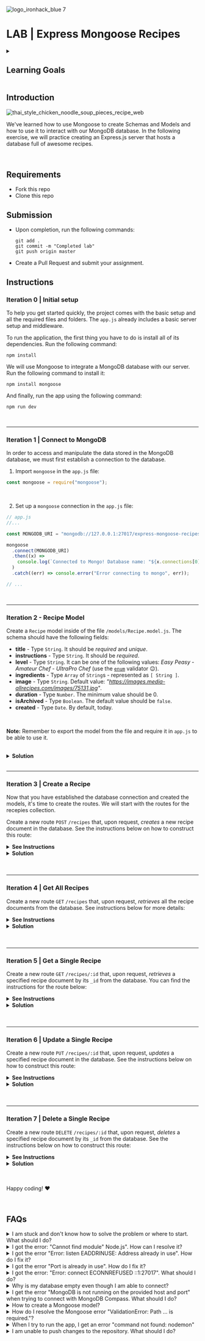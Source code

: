 ![logo_ironhack_blue 7](https://user-images.githubusercontent.com/23629340/40541063-a07a0a8a-601a-11e8-91b5-2f13e4e6b441.png)

# LAB | Express Mongoose Recipes

<details>
  <summary>
    <h2>Learning Goals</h2>
  </summary>

This exercise allows you to practice and apply the concepts and techniques taught in class.

Upon completion of this exercise, you will be able to:

- Use Mongoose in a Node.js project to connect to a MongoDB database and perform CRUD operations
- Create Mongoose Schemas and Models for your MongoDB collections
- Implement server routes in Express.js to handle `GET`, `POST`, `PUT`, and `DELETE` HTTP requests
- Create dynamic routes in Express.js using route parameters

    <br>

    <hr>
  </details>

## Introduction

![thai_style_chicken_noodle_soup_pieces_recipe_web](https://user-images.githubusercontent.com/23629340/38369283-ac1bda62-38e7-11e8-9c9b-d9df623f1bc3.jpg)

We've learned how to use Mongoose to create Schemas and Models and how to use it to interact with our MongoDB database. In the following exercise, we will practice creating an Express.js server that hosts a database full of awesome recipes.

<br>

## Requirements

- Fork this repo
- Clone this repo

## Submission

- Upon completion, run the following commands:

  ```shell
  git add .
  git commit -m "Completed lab"
  git push origin master
  ```

- Create a Pull Request and submit your assignment.

## Instructions

### Iteration 0 | Initial setup

To help you get started quickly, the project comes with the basic setup and all the required files and folders. The `app.js` already includes a basic server setup and middleware.

To run the application, the first thing you have to do is install all of its dependencies. Run the following command:

```shell
npm install
```

We will use Mongoose to integrate a MongoDB database with our server. Run the following command to install it:

```shell
npm install mongoose
```

And finally, run the app using the following command:

```shell
npm run dev
```

<br>

<hr>

### Iteration 1 | Connect to MongoDB

In order to access and manipulate the data stored in the MongoDB database, we must first establish a connection to the database.

1. Import `mongoose` in the `app.js` file:

```js
const mongoose = require("mongoose");
```

<br>

2. Set up a `mongoose` connection in the `app.js` file:

```js
// app.js
//...

const MONGODB_URI = "mongodb://127.0.0.1:27017/express-mongoose-recipes-dev";

mongoose
  .connect(MONGODB_URI)
  .then((x) =>
    console.log(`Connected to Mongo! Database name: "${x.connections[0].name}"`)
  )
  .catch((err) => console.error("Error connecting to mongo", err));

// ...
```

<br>

<hr>

### Iteration 2 - Recipe Model

Create a `Recipe` model inside of the file `/models/Recipe.model.js`. The schema should have the following fields:

- **title** - Type `String`. It should be _required_ and _unique_.
- **instructions** - Type `String`. It should be _required_.
- **level** - Type `String`. It can be one of the following values: _Easy Peasy_ - _Amateur Chef_ - _UltraPro Chef_ (use the [`enum`](https://mongoosejs.com/docs/api/schemanumberoptions.html#SchemaNumberOptions.prototype.enum) validator :wink:).
- **ingredients** - Type `Array` of `String`s - represented as `[ String ]`.
- **image** - Type `String`. Default value: _"https://images.media-allrecipes.com/images/75131.jpg"_.
- **duration** - Type `Number`. The minimum value should be 0.
- **isArchived** - Type `Boolean`. The default value should be `false`.
- **created** - Type `Date`. By default, today.

<br>

**Note:** Remember to export the model from the file and require it in `app.js` to be able to use it.

<br>

<details>

  <summary><b>Solution</b></summary>

```js
// models/Recipe.model.js

const mongoose = require("mongoose");
const Schema = mongoose.Schema;

// CREATE A SCHEMA
const recipeSchema = new Schema({
  title: { type: String, required: true, unique: true },
  instructions: { type: String, required: true },
  level: {
    type: String,
    enum: ["Easy Peasy", "Amateur Chef", "UltraPro Chef"],
  },
  ingredients: { type: [String] },
  image: {
    type: String,
    default: "https://images.media-allrecipes.com/images/75131.jpg",
  },
  duration: { type: Number, min: 0 },
  isArchived: { type: Boolean, default: false },
  created: { type: Date, default: Date.now },
});

// CREATE A MODEL
const Recipe = mongoose.model("Recipe", recipeSchema);

// EXPORT THE MODEL
module.exports = Recipe;
```

  <br>

  <hr>
</details>

<br>

<hr>

### Iteration 3 | Create a Recipe

Now that you have established the database connection and created the models, it's time to create the routes. We will start with the routes for the recepies collection.

Create a new route `POST` `/recipes` that, upon request, _creates_ a new recipe document in the database. See the instructions below on how to construct this route:

<details>
  <summary><b>See Instructions</b></summary>

  <br>

**HTTP Request**

- Method: **`POST`**
- Route: **`/recipes`**

**HTTP Response:**

- Status code: **`201`** (Created) if the document is successfully created.
- Content-Type: JSON

**Error Response:**

- Status code: **`500`** (Internal Server Error) in case of an error.

  <br>

</details>

<details>

  <summary><b>Solution</b></summary>

  <p align="center">
    <img src="https://education-team-2020.s3.eu-west-1.amazonaws.com/web-dev/labs/lab-express-mongoose-recipes-v2/01-lab-mongoose-recipes-solution-post-recipes-req-body.png" alt="iteration solution code snippet" width="750">
  </p>

  <br>

  <hr>

</details>

<br>

<br>

<hr>

### Iteration 4 | Get All Recipes

Create a new route `GET` `/recipes` that, upon request, _retrieves_ all the recipe documents from the database. See instructions below for more details:

<details>
  <summary><b>See Instructions</b></summary>

  <br>

**HTTP Request:**

- Method: **`GET`**

- Route: **`/recipes`**

**HTTP Response:**

- Status code: **`200`** (OK)

- Content-Type: JSON

**Error response:**

- Status code: **`500`** (Internal Server Error) in case of an error.

  <br>

</details>

<details>

  <summary><b>Solution</b></summary>

  <p align="center">
    <img src="https://education-team-2020.s3.eu-west-1.amazonaws.com/web-dev/labs/lab-express-mongoose-recipes-v2/02-lab-mongoose-recipes-solution-get-all-recipes.png" alt="iteration solution code snippet" width="750">
  </p>

  <br>

  <hr>

</details>

<br>

<br>

<hr>

### Iteration 5 | Get a Single Recipe

Create a new route `GET` `/recipes/:id` that, upon request, _retrieves_ a specified recipe document by its `_id` from the database. You can find the instructions for the route below:

<details>
  <summary><b>See Instructions</b></summary>

  <br>

**HTTP Request:**

- Method: **`GET`**
- Route: **`/recipes/:id`**

**HTTP Response:**

- Status code: **`200`** (OK)
- Content-Type: JSON

**Error response:**

- Status code: **`500`** (Internal Server Error) in case of an error.

  <br>

</details>

<details>

  <summary><b>Solution</b></summary>

  <p align="center">
    <img src="https://education-team-2020.s3.eu-west-1.amazonaws.com/web-dev/labs/lab-express-mongoose-recipes-v2/03-lab-mongoose-recipes-solution-get-single-recipe.png" alt="iteration solution code snippet" width="750">
  </p>

  <br>

  <hr>

</details>

<br>

<br>

<hr>

### Iteration 6 | Update a Single Recipe

Create a new route `PUT` `/recipes/:id` that, upon request, _updates_ a specified recipe document in the database. See the instructions below on how to construct this route:

<details>
  <summary><b>See Instructions</b></summary>

  <br>

**HTTP Request:**

- Method: **`PUT`**
- Route: **`/recipes/:id`**

**HTTP Response:**

- Status code: **`200`** (OK)

- Content-Type: JSON

**Error Response:**

- Status code: **`500`** (Internal Server Error) in case of an error.

  <br>

</details>

<details>

  <summary><b>Solution</b></summary>

  <p align="center">
    <img src="https://education-team-2020.s3.eu-west-1.amazonaws.com/web-dev/labs/lab-express-mongoose-recipes-v2/04-lab-mongoose-recipes-solution-update-single-recipe.png" alt="iteration solution code snippet" width="750">
  </p>

  <br>

  <hr>

</details>

<br>

<br>

<hr>

### Iteration 7 | Delete a Single Recipe

Create a new route `DELETE` `/recipes/:id` that, upon request, _deletes_ a specified recipe document by its `_id` from the database. See the instructions below on how to construct this route:

<details>
  <summary><b>See Instructions</b></summary>

  <br>

**HTTP Request:**

- Method: **`DELETE`**
- Route: **`/recipes/:id`**

**HTTP Response:**

- Status code: **`204`** (No Content) if the document is successfully deleted.

**Error Response:**

- Status code: **`500`** (Internal Server Error) in case of an error.

  <br>

</details>

<details>

  <summary><b>Solution</b></summary>

  <p align="center">
    <img src="https://education-team-2020.s3.eu-west-1.amazonaws.com/web-dev/labs/lab-express-mongoose-recipes-v2/05-lab-mongoose-recipes-solution-update-single-recipe.png" alt="iteration solution code snippet" width="750">
  </p>

  <br>

  <hr>

</details>

<br>

<br>

<!--

<hr>

### Bonus: Iteration 8 | User Model

Create a `User` model inside of the file `/models/User.model.js`. The schema should have the following fields:

- **email** - Type String.  It should be *required* and *unique*.
- **firstName** - Type `String`. It should be *required* and have a minimum length of 2.
- **lastName** - Type `String`. It should be *required* and have a minimum length of 2.
- **password** - Type `String`.  It should be *required* and have minimum length of 8.
- **image** - Type `String`.  Default value: _"https://xsgames.co/randomusers/assets/avatars/pixel/44.jpg"_.
- **favorites** - Type `Array` of `ObjectId`s referencing the documents from the `Recipes` model <br> (represented as `[ mongoose.ObjectId ]`). Default value: `[]`

<br>

**Note:** Remember to export the model from the file and require it in `app.js` to be able to use it.

<br>



<details>


  <summary><b>Solution</b></summary>

  ```js
  // models/User.model.js

  const mongoose = require("mongoose");
  const Schema = mongoose.Schema;

  // CREATE A SCHEMA
  const userSchema = new Schema({
    email: { type: String, required: true, unique: true },
    firstName: { type: String, required: true, minlength: 2 },
    lastName: { type: String, required: true, minlength: 2 },
    password: { type: String, required: true, minlength: 8 },
    image: { type: String, default: "https://xsgames.co/randomusers/assets/avatars/pixel/44.jpg" },
    favorites: { type: [ Schema.Types.ObjectId ], ref: "Recipe", default: [] }
  });

  // CREATE A MODEL
  const User = mongoose.model("User", userSchema);

  // EXPORT THE MODEL
  module.exports = User;
  ```


  <br>

  <hr>


</details>

<br>





<hr>

### Bonus: Iteration 9 | Create a Single User

Create a new route `POST` `/users` that, upon request, *creates* a new user document in the database. See instructions below for more details:



<details>
  <summary><b>See Instructions</b></summary>

  <br>



**HTTP Request:**

- Method: **`POST`**

- Route: **`/users`**



**HTTP Response:**

- Status code: **`201`** (Created) if the document is successfully created.
- Content-Type: JSON



**Error Response:**

- Status code: **`500`** (Internal Server Error) in case of an error.



  <br>




</details>

<details>


  <summary><b>Solution</b></summary>

  <p align="center">
    <img src="https://education-team-2020.s3.eu-west-1.amazonaws.com/web-dev/labs/lab-express-mongoose-recipes-v2/06-lab-mongoose-recipes-solution-create-single-user.png" alt="iteration solution code snippet" width="750">
  </p>


  <br>

  <hr>


</details>

<br>



<br>



<hr>

### Bonus: Iteration 10 | Get a Single User

Create a new route `GET` `/users/:id` that, upon request, *retrieves* a specified user document by its `_id` from the database.



<details>
  <summary><b>See Instructions</b></summary>

  <br>



**HTTP Request:**

- Method: **`GET`**

- Route: **`/users/:id`**



**HTTP Response:**

- Status code: **`200`** (OK)

- Content-Type: JSON



**Error Response:**

- Status code: **`500`** (Internal Server Error) in case of an error.



  <br>



</details>



<details>


  <summary><b>Solution</b></summary>

  <p align="center">
    <img src="https://education-team-2020.s3.eu-west-1.amazonaws.com/web-dev/labs/lab-express-mongoose-recipes-v2/07-lab-mongoose-recipes-solution-get-single-user.png" alt="iteration solution code snippet" width="750">
  </p>


  <br>

  <hr>


</details>

<br>



<br>



<hr>

### Bonus: Iteration 11 | Update a Single User

In this iteration, your task is to extend the functionality of the API and provide a way to store favorite recipes for each user.

Create a route `PUT` `/users/:id` that will, upon request, ***update* the specified user document and add a *recipe id* to the `favorites`** array:



  <br>



<details>
  <summary><b>See Instructions</b></summary>

  <br>



**HTTP Request:**

- Method: **`PUT`**
- Route: **`/users/:id`**



**HTTP Response:**

- Status code: **`200`** (OK)
- Content-Type: JSON



**Error Response:**

- Status code: **`500`** (Internal Server Error) in case of an error.



  <br>



</details>



<br>



**Hint:**

To push the *recipe id* to the array of `favorites`, use the following syntax:

```js
User.findByIdUpdate(
  <USER_ID>,
  { $push: { favorites: <RECIPE_ID>  } },
  { new: true }
)
```

*The MongoDB [`$push`](https://www.mongodb.com/docs/v6.0/reference/operator/update/push/#mongodb-update-up.-push) operator appends a specified value to an array.*

*The `<USER_ID>` and `<RECIPE_ID>` are just placeholders that you should replace with the document `_id`.*



<br>



<details>


  <summary><b>Solution</b></summary>

  <p align="center">
    <img src="https://education-team-2020.s3.eu-west-1.amazonaws.com/web-dev/labs/lab-express-mongoose-recipes-v2/08-lab-mongoose-recipes-solution-update-single-user.png" alt="iteration solution code snippet" width="750">
  </p>


  <br>

  <hr>


</details>

<br>





<hr>

### Bonus: Iteration 12 | Populate Favorites

Update the route `GET` `/users/:id` so that it *retrieves* the specified user document **with the populated `favorites` field**:



  <br>



<details>
  <summary><b>See Instructions</b></summary>

  <br>



**HTTP Request:**

- Method: **`GET`**
- Route: **`/users/:id`**



**HTTP Response:**

- Status code: **`200`** (OK)
- Content-Type: JSON



**Error Response:**

- Status code: **`500`** (Internal Server Error) in case of an error.



  <br>



</details>



<details>


  <summary><b>Solution</b></summary>

  <p align="center">
    <img src="https://education-team-2020.s3.eu-west-1.amazonaws.com/web-dev/labs/lab-express-mongoose-recipes-v2/09-lab-mongoose-recipes-solution-populate-user-favorites.png" alt="iteration solution code snippet" width="750">
  </p>


  <br>

  <hr>


</details>

<br>



<br>



<hr>




-->

Happy coding! :heart:

<br>

## FAQs

<details>
  <summary>I am stuck and don't know how to solve the problem or where to start. What should I do?</summary>

  <br>

If you are stuck in your code and don't know how to solve the problem or where to start, you should take a step back and try to form a clear question about the specific issue you are facing. This will help you narrow down the problem and come up with potential solutions.

For example, is it a concept that you don't understand, or are you receiving an error message that you don't know how to fix? It is usually helpful to try to state the problem as clearly as possible, including any error messages you are receiving. This can help you communicate the issue to others and potentially get help from classmates or online resources.

Once you have a clear understanding of the problem, you will be able to start working toward the solution.

  <br>

[Back to top](#faqs)

</details>

<details>
  <summary>I got the error: "Cannot find module" Node.js". How can I resolve it?</summary>

  <br>

The error "Cannot find module" in a Node.js application means that the module you are trying to import or use does not exist in your project or cannot be found by Node.js.

There are a few things you can try to resolve the issue:

1. **Dependencies are not installed**: Make sure that all dependencies are installed.
   To do this, run the command `npm install` in the root folder of your project.
   This will install all of the dependencies listed in the project's `package.json` file, and ensure that all of the modules that your Node'js application requires are available.
2. **Module is not installed**: Make sure that the _package_ you are trying to use is listed in the project's `package.json` and that it is installed.
   To do this, run the command `npm install <package_name>`, replacing the `<package_name>` with the name of the package.
   This will add the package to the list of dependencies in the `package.json` file, and install it in the project.
3. **Module is not imported:** Make sure that you've imported the module/package correctly and that the `require` statement is spelled correctly and available in the correct place in your code.
4. **Wrong file path:** If you are importing another file as a module, make sure that the file you are trying to require is located in the correct folder and that you are using the correct file path.
5. **Wrong module/package name:** Check the spelling of the package name you are trying to import.

  <br>

[Back to top](#faqs)

</details>

<details>
  <summary>I got the error "Error: listen EADDRINUSE: Address already in use". How do I fix it?</summary>

  <br>

This error means that the port is taken by another process that is still running on that port.
To fix the issue, you need to kill the process using the port and then run the command again. Here's how to do it:

#### On Mac/Linux

To kill the process running on port `3000`, run the following command in the terminal:

```bash
sudo kill -9 $(lsof -t -i:3000)
```

**Important:** Replace the above example port _3000_ with the port number of the process you are trying to kill.

  <br>

#### On Windows

##### 1. Using the Task Manager

To kill the running process on Windows using the Task Manager do the following:

1. Open the **Task Manager** by pressing: **<kbd>Ctrl</kbd>** + **<kbd>Shift</kbd>** + **<kbd>Esc</kbd>**
2. Find the Node process you want to terminate.
3. Right-click and select **End Task**

  <br>

##### 2. Using Command Prompt

To kill the running process on Windows using the Command Prompt do the following:

1. Open the windows **Start** menu
2. Search for **CMD** in the search bar
3. In the search results, right-click on **Command Prompt** and select **Run as administrator**. This will open the Command Prompt terminal.
4. In the Command Prompt terminal, run the following command to find the process ID:

   ```bash
   netstat -ano|findstr "PID :3000"
   ```

   > If the process happens to be running on another port, simply replace `3000` with the number the port number the process is running on.

   This will return the process id (PID). You should then run the following command using the process id (PID) you got in the previous step to terminate the process:

   ```bash
   taskkill /PID 12345 /f
   ```

   **Important:** Replace the above example PID _12345_, with the process id (PID) you got in the previous step.

  <br>

[Back to top](#faqs)

</details>

<details>
  <summary>I got the error "Port is already in use". How do I fix it?</summary>

  <br>

This error means that the port is taken by another process that is still running on that port.
To fix the issue, you need to kill the process using the port and then run the command again. Here's how to do it:

#### On Mac/Linux

To kill the process running on port `3000`, run the following command in the terminal:

```bash
sudo kill -9 $(lsof -t -i:3000)
```

**Important:** Replace the above example port _3000_ with the port number of the process you are trying to kill.

  <br>

#### On Windows

##### 1. Using the Task Manager

To kill the running process on Windows using the Task Manager do the following:

1. Open the **Task Manager** by pressing: **<kbd>Ctrl</kbd>** + **<kbd>Shift</kbd>** + **<kbd>Esc</kbd>**
2. Find the Node process you want to terminate.
3. Right-click and select **End Task**

  <br>

##### 2. Using Command Prompt

To kill the running process on Windows using the Command Prompt do the following:

1. Open the windows **Start** menu
2. Search for **CMD** in the search bar
3. In the search results, right-click on **Command Prompt** and select **Run as administrator**. This will open the Command Prompt terminal.
4. In the Command Prompt terminal, run the following command to find the process ID:

   ```bash
   netstat -ano|findstr "PID :3000"
   ```

   > If the process happens to be running on another port, simply replace `3000` with the number the port number the process is running on.

   This will return the process id (PID). You should then run the following command using the process id (PID) you got in the previous step to terminate the process:

   ```bash
   taskkill /PID 12345 /f
   ```

   **Important:** Replace the above example PID _12345_, with the process id (PID) you got in the previous step.

  <br>

[Back to top](#faqs)

</details>

<details>
  <summary>I got the error: "Error: connect ECONNREFUSED ::1:27017". What should I do?</summary>

  <br>

This error means that the Node.js application is unable to connect to a MongoDB instance running on the local (same) machine.

There are a few things you should look at to troubleshoot this:

**1. Check the database connection string**: Check that the connection string is correct. The database connection string should be in the format:

```python
mongodb://127.0.0.1:27017/databaseName
```

**2. Verify that MongoDB is running on your machine**: Check that MongoDB is running on your machine. If it is not running, restart the service according to the following instructions:

<br>

**On Mac:**

Check if MongoDB is running on your machine, by running the command:

```bash
brew services list
```

You should see the service `mongodb-community` listed as `started`. If not, run the following command to start it:

```bash
brew services start mongodb-community
```

<br>

**On Ubuntu:**
You can start the [`mongod`](https://www.mongodb.com/docs/manual/reference/program/mongod/#mongodb-binary-bin.mongod) process by issuing the following command:

```bash
sudo systemctl start mongod
```

If you receive an error similar to the following when starting [`mongod`:](https://www.mongodb.com/docs/manual/reference/program/mongod/#mongodb-binary-bin.mongod)

> ```
> Failed to start mongod.service: Unit mongod.service not found.
> ```

Run the following command first:

```bash
sudo systemctl daemon-reload
```

Then run the start command above again.

<br>

**On Windows:**

To open the _MongoDB_ process on Windows, you will need to do these steps:

- Go to your _Program Files_ in your _C:_ drive - the local disk

- In _Program Files_ go to the _MongoDB_ folder

- Inside the _MongoDB_ folder, follow this path `Server/4.4/bin`. The version number on your system (`4.4`) may be slightly different for the newer installations.

- Double-click on the file named **mongod.exe**.

![](https://education-team-2020.s3.eu-west-1.amazonaws.com/web-dev/prework/installations/win-installations-bootcamp-mongo-03.png)

   <br>

[Back to top](#faqs)

</details>

<details>
  <summary>Why is my database empty even though I am able to connect?</summary>

  <br>

It is normal for the database to be empty if you have not inserted any data into it. If you want to confirm that your connection to the database is working correctly, you can try inserting a simple document into a collection and then querying the collection or checking the database to see if the document was added.

  <br>

[Back to top](#faqs)

</details>

<details>
  <summary>I get the error "MongoDB is not running on the provided host and port" when trying to connect with MongoDB Compass. What should I do?</summary>

  <br>

If you are trying to connect to a MongoDB instance running locally, you should first check that MongoDB is running on your machine. If it is not running, restart the service according to the following instructions:

**On Mac:**

Check if MongoDB is running on your machine, by running the command:

```bash
brew services list
```

You should see the service `mongodb-community` listed as `started`. If not, run the following command to start it:

```bash
brew services start mongodb-community
```

   <br>

**On Ubuntu:**

You can start the [`mongod`](https://www.mongodb.com/docs/manual/reference/program/mongod/#mongodb-binary-bin.mongod) process by issuing the following command:

```bash
sudo systemctl start mongod
```

If you receive an error similar to the following when starting [`mongod`:](https://www.mongodb.com/docs/manual/reference/program/mongod/#mongodb-binary-bin.mongod)

> ```
> Failed to start mongod.service: Unit mongod.service not found.
> ```

Run the following command first:

```bash
sudo systemctl daemon-reload
```

Then run the start command above again.

   <br>

**On Windows:**

To open the _MongoDB_ process on Windows, you will need to do these steps:

- Go to your _Program Files_ in your _C:_ drive - the local disk
- In _Program Files_ go to the _MongoDB_ folder
- Inside the _MongoDB_ folder, follow this path `Server/4.4/bin`. The version number on your system (`4.4`) may be slightly different for the newer installations.
- Double-click on the file named **mongod.exe**.

 <br>

![](https://education-team-2020.s3.eu-west-1.amazonaws.com/web-dev/prework/installations/win-installations-bootcamp-mongo-03.png)

   <br>

[Back to top](#faqs)

</details>

<details>
  <summary>How to create a Mongoose model?</summary>

  <br>

The mongoose model serves as a blueprint for creating and managing documents within MongoDB collections. The mongoose model is an overlay on top of one MongoDB collection, that we use to query and interact with that database collection.

Here is an example of creating a `User` model to manage documents in the `users` collection:

```js
// IMPORT MONGOOSE
const mongoose = require("mongoose");

// CREATE A SCHEMA - defines the shape of the documents
const userSchema = new mongoose.Schema({
  firstName: String,
  lastName: String,
});

// CREATE THE MODEL
const User = mongoose.model("User", schema);

// EXPORT THE MODEL
module.exports = User;
```

  <br>

In the above example, we created and exported a `User` model, so that it can be imported and used anywhere in the application for managing the database collection `users`.

Let's break down the above example and the steps in creating a mongoose model:

1. **Import mongoose:** The first step is to import the `mongoose` library.

2. **Create a schema:** The next step is to create a schema, which defines the shape of the documents that will be stored in the `users` collection. In the above example, the schema has two fields `firstName` and `lastName` which are both strings.

3. **Create the model**: The last step is to create the model. This is doe using the method `mongoose.model()` , which takes two arguments: the name of the model, in this case `'User'` and the schema it should use.
   Mongoose automatically pluralizes and converts to lowercase the provided model name and uses it as the name of the collection. In this case, the string `'User'` is automatically converted into a collection name -> `users`.

4. **Export the model:** After the model is created, it needs to be exported so it can be used in other parts of the application.

   <br>

   [Back to top](#faqs)

</details>

<details>
  <summary>How do I resolve the Mongoose error "ValidationError: Path ... is required."?</summary>

  <br>

This error occurs when you try to save a document to the database without a value for a field that is marked as required in the model.
To fix this error, make sure that you are providing a value for all required fields when creating or updating a document. You can verify that you are providing the correct values by using the console.log to inspect the data before saving it to the database.

  <br>

[Back to top](#faqs)

</details>

<details>
  <summary>When I try to run the app, I get an error "command not found: nodemon"</summary>

  <br>

Make sure you have `nodemon` installed globally:

```bash
npm install -g nodemon
```

This will install nodemon globally on your system, making it available to all of your projects.

  <br>

[Back to top](#faqs)

</details>

<details>
  <summary>I am unable to push changes to the repository. What should I do?</summary>

  <br>

There are a couple of possible reasons why you may be unable to _push_ changes to a Git repository:

1. **You have not committed your changes:** Before you can push your changes to the repository, you need to commit them using the `git commit` command. Make sure you have committed your changes and try pushing again. To do this, run the following terminal commands from the project folder:

   ```shell
   git add .
   git commit -m "Your commit message"
   git push
   ```

   <br>

2. **You do not have permission to push to the repository:** If you have cloned the repository directly from the main Ironhack repository without making a _Fork_ first, you do not have write access to the repository.
   To check which remote repository you have cloned, run the following terminal command from the project folder:

   ```shell
   git remote -v
   ```

If the link shown is the same as the main Ironhack repository, you will need to fork the repository to your GitHub account first, and then clone your fork to your local machine to be able to push the changes.

**Note:** You may want to make a copy of the code you have locally, to avoid losing it in the process.

  <br>

[Back to top](#faqs)

</details>
